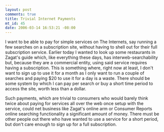 ```yaml
--- 
layout: post
comments: true
title: Trivial Internet Payments
mt_id: 45
date: 2006-03-14 16:53:21 -08:00
---
```

I want to be able to pay for simple services on The Internets, say running a few searches on a subscription site, without having to shell out for their full subscription service.  Earlier today I wanted to look up some restaurants in Zagat's guide which, like everything these days, has interweb-searchability but, because they are a commercial entity, using said service requires having a subscription.  This is something where, right now at least, I don't want to sign up to use it for a month as I only want to run a couple of searches and paying $20 to use it for a day is a waste.  There should be some system by which I can pay per search or buy a short time period to access the site, worth less than a dollar.

Such payments, which are trivial to consumers who would barely think twice about paying for services all over the web once setup with the service, could net business like Zagat's online arm or Consumer Reports online searching functionality a significant amount of money.  There must be other people out there who have wanted to use a service for a short period, but don't care enough to sign up for a full subscription.
